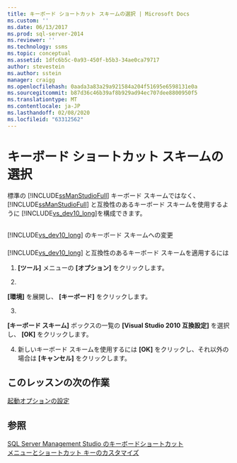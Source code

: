 ```yaml
---
title: キーボード ショートカット スキームの選択 | Microsoft Docs
ms.custom: ''
ms.date: 06/13/2017
ms.prod: sql-server-2014
ms.reviewer: ''
ms.technology: ssms
ms.topic: conceptual
ms.assetid: 1dfc6b5c-0a93-450f-b5b3-34ae0ca79717
author: stevestein
ms.author: sstein
manager: craigg
ms.openlocfilehash: 0aada3a83a29a921584a204f51695e6598131e0a
ms.sourcegitcommit: b87d36c46b39af8b929ad94ec707dee8800950f5
ms.translationtype: MT
ms.contentlocale: ja-JP
ms.lasthandoff: 02/08/2020
ms.locfileid: "63312562"
---
```

# <a name="select-the-keyboard-shortcut-scheme"></a>キーボード ショートカット スキームの選択
  標準の [!INCLUDE[ssManStudioFull](../../includes/ssmanstudiofull-md.md)] キーボード スキームではなく、 [!INCLUDE[ssManStudioFull](../../includes/ssmanstudiofull-md.md)] と互換性のあるキーボード スキームを使用するように [!INCLUDE[vs_dev10_long](../../includes/vs-dev10-long-md.md)]を構成できます。  
  
## <a name="changing-to-the-includevs_dev10_longincludesvs-dev10-long-mdmd-keyboard-scheme"></a>
  [!INCLUDE[vs_dev10_long](../../includes/vs-dev10-long-md.md)] のキーボード スキームへの変更  
  
#### <a name="to-apply-includevs_dev10_longincludesvs-dev10-long-mdmd-compatible-keyboard-scheme"></a>
  [!INCLUDE[vs_dev10_long](../../includes/vs-dev10-long-md.md)] と互換性のあるキーボード スキームを適用するには  
  
1.  **[ツール]** メニューの **[オプション]** をクリックします。  
  
2.  
  **[環境]** を展開し、 **[キーボード]** をクリックします。  
  
3.  
  **[キーボード スキーム]** ボックスの一覧の **[Visual Studio 2010 互換設定]** を選択し、 **[OK]** をクリックします。  
  
4.  新しいキーボード スキームを使用するには **[OK]** をクリックし、それ以外の場合は **[キャンセル]** をクリックします。  
  
## <a name="next-task-in-lesson"></a>このレッスンの次の作業  
 [起動オプションの設定](lesson-1-7-set-the-startup-options.md)  
  
## <a name="see-also"></a>参照  
 [SQL Server Management Studio のキーボードショートカット](../sql-server-management-studio-keyboard-shortcuts.md)   
 [メニューとショートカット キーのカスタマイズ](../customize-menus-and-shortcut-keys.md)  
  
  
